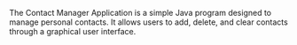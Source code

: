 The Contact Manager Application is a simple Java program designed to manage personal contacts. It allows users to add, delete, and clear contacts through a graphical user interface.
